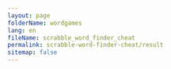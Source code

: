 ```yaml
---
layout: page
folderName: wordgames
lang: en
fileName: scrabble_word_finder_cheat
permalink: scrabble-word-finder-cheat/result
sitemap: false
---
```

